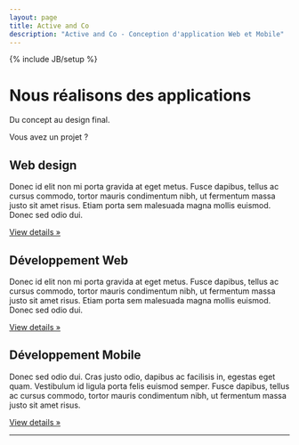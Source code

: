 ```yaml
---
layout: page
title: Active and Co 
description: "Active and Co - Conception d'application Web et Mobile"
---
```

{% include JB/setup %}

<div class="hero-unit">
  <h1>Nous réalisons des applications</h1>
  <p>Du concept au design final.</p>
  <p><a class="btn btn-primary btn-large">Vous avez un projet ?</a></p>
</div>


<!-- Example row of columns -->
<div class="row">
  <div class="span4">
    <h2>Web design</h2>
    <p>Donec id elit non mi porta gravida at eget metus. Fusce dapibus, tellus ac cursus commodo, tortor mauris condimentum nibh, ut fermentum massa justo sit amet risus. Etiam porta sem malesuada magna mollis euismod. Donec sed odio dui. </p>
    <p><a class="btn" href="#">View details &raquo;</a></p>
  </div>
  <div class="span4">
    <h2>Développement Web</h2>
    <p>Donec id elit non mi porta gravida at eget metus. Fusce dapibus, tellus ac cursus commodo, tortor mauris condimentum nibh, ut fermentum massa justo sit amet risus. Etiam porta sem malesuada magna mollis euismod. Donec sed odio dui. </p>
    <p><a class="btn" href="#">View details &raquo;</a></p>
 </div>
  <div class="span4">
    <h2>Développement Mobile</h2>
    <p>Donec sed odio dui. Cras justo odio, dapibus ac facilisis in, egestas eget quam. Vestibulum id ligula porta felis euismod semper. Fusce dapibus, tellus ac cursus commodo, tortor mauris condimentum nibh, ut fermentum massa justo sit amet risus.</p>
    <p><a class="btn" href="#">View details &raquo;</a></p>
  </div>
</div>

<hr>



